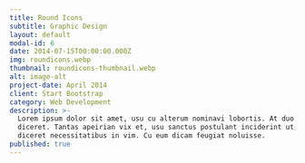 ```yaml
---
title: Round Icons
subtitle: Graphic Design
layout: default
modal-id: 6
date: 2014-07-15T00:00:00.000Z
img: roundicons.webp
thumbnail: roundicons-thumbnail.webp
alt: image-alt
project-date: April 2014
client: Start Bootstrap
category: Web Development
description: >-
  Lorem ipsum dolor sit amet, usu cu alterum nominavi lobortis. At duo novum
  diceret. Tantas apeirian vix et, usu sanctus postulant inciderint ut, populo
  diceret necessitatibus in vim. Cu eum dicam feugiat noluisse.
published: true
---
```

